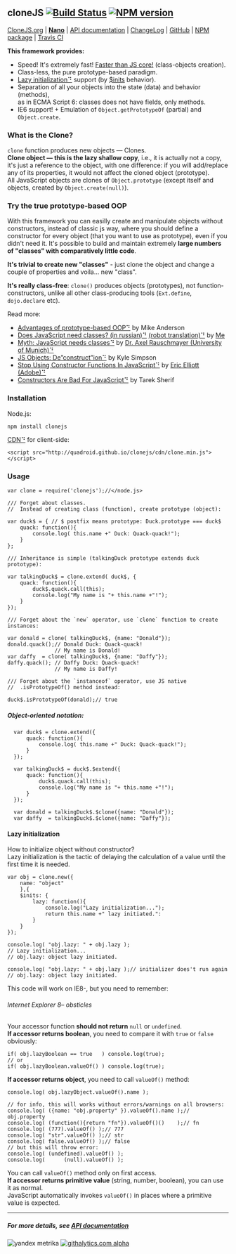 <!-- HIDDEN: -->
## cloneJS [![Build Status](https://travis-ci.org/quadroid/clonejs.png?branch=master "travis-ci.org")](https://travis-ci.org/quadroid/clonejs) [![NPM version](https://badge.fury.io/js/clonejs.png)](http://badge.fury.io/js/clonejs)  
[CloneJS.org](http://clonejs.org)
|  [**Nano**](http://github.com/quadroid/clonejs-nano)
|  [API documentation](http://clonejs.org/symbols/clone.html)
|  [ChangeLog](https://github.com/quadroid/clonejs/blob/master/CHANGELOG.md)
|  [GitHub](http://github.com/quadroid/clonejs)
|  [NPM package](http://npmjs.org/package/clonejs)
|  [Travis CI](http://travis-ci.org/quadroid/clonejs)
<!-- /HIDDEN -->
  
**This framework provides:**

* Speed! It's extremely fast! [Faster than JS core!][jsperf] (class-objects creation).
* Class-less, the pure prototype-based paradigm.
* [Lazy initialization⠙][] support (by [$inits][] behavior).
* Separation of all your objects into the state (data) and behavior (methods),  
  as in ECMA Script 6: classes does not have fields, only methods.
* IE6 support! + Emulation of `Object.getPrototypeOf` (partial) and `Object.create`.

[Lazy initialization⠙]: http://martinfowler.com/bliki/LazyInitialization.html
[jsperf]: http://jsperf.com/object-properties-init/4
[$inits]: http://clonejs.org/symbols/clone.behavior$.html#$inits

### What is the Clone?

`clone` function produces new objects — Clones.  
**Clone object — this is the lazy shallow copy**, i.e., it is actually not a copy, it's just a reference to the object,
with one difference: if you will add/replace any of its properties, it would not affect the cloned object (prototype).  
All JavaScript objects are clones of `Object.prototype` (except itself and objects, created by `Object.create(null)`). 

### Try the true prototype-based OOP

With this framework you can easilly create and manipulate objects without constructors, instead of classic js way,
where you should define a constructor for every object (that you want to use as prototype), even if you didn't need it.
It's possible to build and maintain extremely **large numbers of "classes" with comparatively little code**.

**It's trivial to create new "classes"** - just clone the object and change a couple of properties and voila... new "class".

**It's really class-free**: `clone()` produces objects (prototypes), not function-constructors, unlike all other class-producing tools (`Ext.define`, `dojo.declare` etc).

Read more:

- [Advantages of prototype-based OOP⠙](http://programmers.stackexchange.com/questions/110936/what-are-the-advantages-of-prototype-based-oop-over-class-based-oop#answers-header)
by Mike Anderson
- [Does JavaScript need classes? (in russian)⠙](http://habrahabr.ru/post/175029/) [(robot translation)⠙](http://translate.google.com/translate?hl=&sl=ru&tl=en&u=http%3A%2F%2Fhabrahabr.ru%2Fpost%2F175029%2F)
by [Me](//github.com/quadroid)
- [Myth: JavaScript needs classes⠙](http://www.2ality.com/2011/11/javascript-classes.html)
by [Dr. Axel Rauschmayer (University of Munich)⠙](http://rauschma.de)
- [JS Objects: De”construct”ion⠙](http://davidwalsh.name/javascript-objects-deconstruction)
by Kyle Simpson
- [Stop Using Constructor Functions In JavaScript⠙](http://ericleads.com/2012/09/stop-using-constructor-functions-in-javascript/)
by [Eric Elliott (Adobe)⠙](http://ericleads.com/about/)
- [Constructors Are Bad For JavaScript⠙](http://tareksherif.ca/blog/2013/08/constructors-are-bad-for-javascript/)
by Tarek Sherif

### Installation

Node.js:

    npm install clonejs

[CDN⠙][] for client-side:

    <script src="http://quadroid.github.io/clonejs/cdn/clone.min.js"></script>

### Usage

    var clone = require('clonejs');//</node.js>
        
    /// Forget about classes.    
    //  Instead of creating class (function), create prototype (object):
    
    var duck$ = { // $ postfix means prototype: Duck.prototype === duck$
        quack: function(){
            console.log( this.name +" Duck: Quack-quack!");
        }
    };

    /// Inheritance is simple (talkingDuck prototype extends duck prototype):
    
    var talkingDuck$ = clone.extend( duck$, {
        quack: function(){
            duck$.quack.call(this);
            console.log("My name is "+ this.name +"!");
        }
    });
    
    /// Forget about the `new` operator, use `clone` function to create instances:
    
    var donald = clone( talkingDuck$, {name: "Donald"});
    donald.quack();// Donald Duck: Quack-quack! 
                   // My name is Donald!
    var daffy  = clone( talkingDuck$, {name: "Daffy"});
    daffy.quack(); // Daffy Duck: Quack-quack! 
                   // My name is Daffy!

    /// Forget about the `instanceof` operator, use JS native 
    //  .isPrototypeOf() method instead:
    
    duck$.isPrototypeOf(donald);// true

##### Object-oriented notation:
      
      var duck$ = clone.extend({
          quack: function(){
              console.log( this.name +" Duck: Quack-quack!");
          }
      });
        
      var talkingDuck$ = duck$.$extend({
          quack: function(){
              duck$.quack.call(this);
              console.log("My name is "+ this.name +"!");
          }
      });
            
      var donald = talkingDuck$.$clone({name: "Donald"});
      var daffy  = talkingDuck$.$clone({name: "Daffy"});

#### Lazy initialization

How to initialize object without constructor?  
Lazy initialization is the tactic of delaying the calculation of a value until the first time it is needed.

    var obj = clone.new({
        name: "object"
        },{
        $inits: {
            lazy: function(){
                console.log("Lazy initialization...");
                return this.name +" lazy initiated.":
            }
        }
    });
    
    console.log( "obj.lazy: " + obj.lazy );
    // Lazy initialization...
    // obj.lazy: object lazy initiated.
    
    console.log( "obj.lazy: " + obj.lazy );// initializer does't run again
    // obj.lazy: object lazy initiated.

This code will work on IE8-, but you need to remember:

###### Internet Explorer 8– obsticles
    
Your accessor function **should not return** `null` or `undefined`.  
**If accessor returns boolean**, you need to compare it with `true` or `false` obviously:

    if( obj.lazyBoolean == true   ) console.log(true);
    // or
    if( obj.lazyBoolean.valueOf() ) console.log(true);

**If accessor returns object**, you need to call `valueOf()` method:

    console.log( obj.lazyObject.valueOf().name );
    
    // for info, this will works without errors/warnings on all browsers:
    console.log( ({name: "obj.property" }).valueOf().name );// obj.property
    console.log( (function(){return "fn"}).valueOf()()    );// fn
    console.log( (777).valueOf() );// 777
    console.log( "str".valueOf() );// str
    console.log( false.valueOf() );// false
    // but this will throw error:
    console.log( (undefined).valueOf() );
    console.log(      (null).valueOf() );
    
You can call `valueOf()` method only on first access.   
**If accessor returns primitive value** (string, number, boolean), you can use it as normal.  
JavaScript automatically invokes `valueOf()` in places where a primitive value is expected.

-----

##### For more details, see [API documentation](http://clonejs.org/symbols/clone.html)
  
[clone]: http://clonejs.org/symbols/clone.html#clone
[create]: http://clonejs.org/symbols/clone.html#create

[Object.create⠙]: https://developer.mozilla.org/en-US/docs/JavaScript/Reference/Global_Objects/Object/create
[Object.defineProperty⠙]: https://developer.mozilla.org/en-US/docs/JavaScript/Reference/Global_Objects/Object/defineProperty
[property descriptors⠙]: http://ejohn.org/blog/ecmascript-5-objects-and-properties/#ig-sh-1

[CDN⠙]: http://code.lancepollard.com/github-as-a-cdn/

<!-- HIDDEN: -->
![yandex metrika](http://mc.yandex.ru/watch/20738752)
[![githalytics.com alpha](https://cruel-carlota.pagodabox.com/3110be9614da5cb337ebd483c187010f "githalytics.com")](http://githalytics.com/quadroid/clonejs)
<!-- /HIDDEN -->
